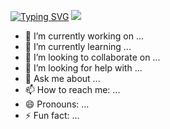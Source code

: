 <a href="https://git.io/typing-svg"><img src="https://readme-typing-svg.demolab.com?font=Playwrite+AU+SA&size=50&pause=1000&color=EFF77D&center=true&vCenter=true&width=700&height=80&lines=Welcome+to+Jieun's+Github" alt="Typing SVG" /></a>
<img src="https://img.shields.io/badge/C++-20232a.svg?style=for-the-badge&logo=cplusplus&logoColor=61DAFB" />
- 🔭 I’m currently working on ...
- 🌱 I’m currently learning ...
- 👯 I’m looking to collaborate on ...
- 🤔 I’m looking for help with ...
- 💬 Ask me about ...
- 📫 How to reach me: ...
- 😄 Pronouns: ...
- ⚡ Fun fact: ...

